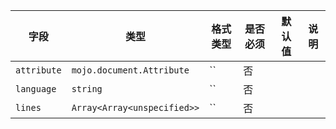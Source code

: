 | 字段 | 类型 | 格式类型 | 是否必须 | 默认值 | 说明 |
|---|---|---|---|---|---|
| `attribute` | `mojo.document.Attribute` | `` | 否 |  |
| `language` | `string` | `` | 否 |  |
| `lines` | `Array<Array<unspecified>>` | `` | 否 |  |
